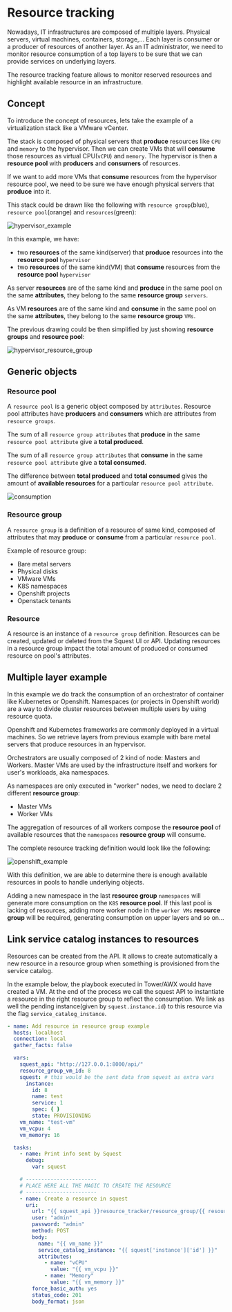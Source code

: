 # Resource tracking

Nowadays, IT infrastructures are composed of multiple layers. Physical servers, virtual machines, containers, storage,...
Each layer is consumer or a producer of resources of another layer.
As an IT administrator, we need to monitor resource consumption of a top layers to be sure that we can provide 
services on underlying layers. 

The resource tracking feature allows to monitor reserved resources and highlight available resource in an infrastructure.

## Concept

To introduce the concept of resources, lets take the example of a virtualization stack like a VMware vCenter.

The stack is composed of physical servers that **produce** resources like `CPU` and `memory` to the hypervisor.
Then we can create VMs that will **consume** those resources as virtual CPU(`vCPU`) and `memory`.
The hypervisor is then a **resource pool** with **producers** and **consumers** of resources.

If we want to add more VMs that **consume** resources from the hypervisor resource pool, we need to be sure we have enough physical 
servers that **produce** into it.  

This stack could be drawn like the following with `resource group`(blue), `resource pool`(orange) and `resources`(green):

![hypervisor_example](../images/hypervisor.png)

In this example, we have:

- two **resources** of the same kind(server) that **produce** resources into the **resource pool** `hypervisor`
- two **resources** of the same kind(VM) that **consume** resources from the **resource pool** `hypervisor`

As server **resources** are of the same kind and **produce** in the same pool on the same **attributes**, they belong to the same **resource group** `servers`.

As VM **resources** are of the same kind and **consume** in the same pool on the same **attributes**, they belong to the same **resource group** `VMs`.

The previous drawing could be then simplified by just showing **resource groups** and **resource pool**:

![hypervisor_resource_group](../images/resource_group_hypervisor.png)

## Generic objects

### Resource pool

A `resource pool` is a generic object composed by `attributes`.
Resource pool attributes have **producers** and **consumers** which are attributes from `resource groups`.

The sum of all `resource group attributes` that **produce** in the same `resource pool attribute` give a **total produced**.

The sum of all `resource group attributes` that **consume** in the same `resource pool attribute` give a **total consumed**.

The difference between **total produced** and **total consumed** gives the amount of **available resources** for a particular `resource pool attribute`.

![consumption](../images/consumption.png)

### Resource group

A `resource group` is a definition of a resource of same kind, composed of attributes that may **produce** or 
**consume** from a particular `resource pool`.

Example of resource group:

- Bare metal servers
- Physical disks
- VMware VMs
- K8S namespaces
- Openshift projects
- Openstack tenants

### Resource

A resource is an instance of a `resource group` definition.
Resources can be created, updated or deleted from the Squest UI or API.
Updating resources in a resource group impact the total amount of produced or consumed resource on pool's attributes.

## Multiple layer example

In this example we do track the consumption of an orchestrator of container like Kubernetes or Openshift. 
Namespaces (or projects in Openshift world) are a way to divide cluster resources between multiple users by using 
resource quota.

Openshift and Kubernetes frameworks are commonly deployed in a virtual machines. 
So we retrieve layers from previous example with bare metal servers that produce resources in an hypervisor.

Orchestrators are usually composed of 2 kind of node: Masters and Workers.
Master VMs are used by the infrastructure itself and workers for user's workloads, aka namespaces.

As namespaces are only executed in "worker" nodes, we need to declare 2 different **resource group**: 

- Master VMs 
- Worker VMs 

The aggregation of resources of all workers compose the **resource pool** of available resources that the `namespaces` 
**resource group** will consume.

The complete resource tracking definition would look like the following:

![openshift_example](../images/openshift_example.png)

With this definition, we are able to determine there is enough available resources in pools to handle underlying objects.

Adding a new namespace in the last **resource group** `namespaces` will generate more consumption on the `K8S` 
**resource pool**. If this last pool is lacking of resources, adding more worker node in the `worker VMs` **resource 
group** will be required, generating consumption on upper layers and so on...

## Link service catalog instances to resources

Resources can be created from the API. It allows to create automatically a new resource in a resource group when 
something is provisioned from the service catalog.

In the example below, the playbook executed in Tower/AWX would have created a VM. 
At the end of the process we call the squest API to instantiate a resource in the right resource group to reflect the 
consumption.
We link as well the pending instance(given by `squest.instance.id`) to this resource via the flag `service_catalog_instance`.
```yaml
- name: Add resource in resource group example
  hosts: localhost
  connection: local
  gather_facts: false

  vars:
    squest_api: "http://127.0.0.1:8000/api/"
    resource_group_vm_id: 8
    squest: # this would be the sent data from squest as extra vars
      instance:
        id: 8
        name: test
        service: 1
        spec: { }
        state: PROVISIONING
    vm_name: "test-vm"
    vm_vcpu: 4
    vm_memory: 16

  tasks:
    - name: Print info sent by Squest
      debug:
        var: squest

    # -----------------------
    # PLACE HERE ALL THE MAGIC TO CREATE THE RESOURCE
    # -----------------------
    - name: Create a resource in squest
      uri:
        url: "{{ squest_api }}resource_tracker/resource_group/{{ resource_group_vm_id }}/resources/"
        user: "admin"
        password: "admin"
        method: POST
        body:
          name: "{{ vm_name }}"
          service_catalog_instance: "{{ squest['instance']['id'] }}"
          attributes:
            - name: "vCPU"
              value: "{{ vm_vcpu }}"
            - name: "Memory"
              value: "{{ vm_memory }}"
        force_basic_auth: yes
        status_code: 201
        body_format: json
```
